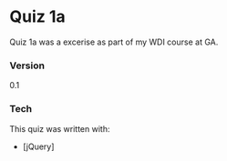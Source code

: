 # Quiz 1a

Quiz 1a was a excerise as part of my WDI course at GA.

### Version
0.1

### Tech

This quiz was written with:

* [jQuery]


